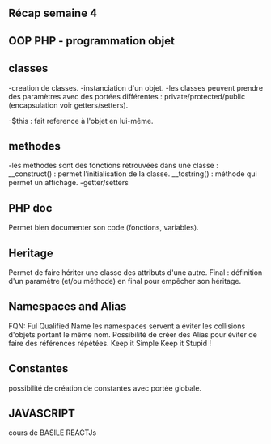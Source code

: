 ﻿## Récap semaine 4

## OOP  PHP - programmation objet


## classes

-creation de classes.
-instanciation d'un objet.
-les classes peuvent prendre des paramètres avec des portées différentes : private/protected/public (encapsulation voir getters/setters).

-$this : fait reference à l'objet en lui-même.

## methodes

-les methodes sont des fonctions retrouvées dans une classe :
	__construct() : permet l’initialisation de la classe.
	__tostring() : méthode qui permet un affichage.
-getter/setters

## PHP doc

Permet bien documenter son code (fonctions, variables).

## Heritage 

Permet de faire hériter une classe des attributs d'une autre.
Final : définition d'un paramètre (et/ou méthode) en final pour empêcher son héritage.

## Namespaces and Alias

FQN: Ful Qualified Name
les namespaces servent a éviter les collisions d'objets portant le même nom.
Possibilité de créer des Alias pour éviter de faire des références répétées.
Keep it Simple Keep it Stupid !

## Constantes

possibilité de création de constantes avec portée globale.

## JAVASCRIPT
cours de BASILE 
REACTJs




   

